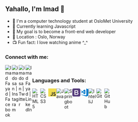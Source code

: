 ## Yahallo, I'm Imad 👋

- 🔭 I'm a computer technology student at OsloMet University
- 🌱 Currently learning Javascript 
- 🎯 My goal is to become a front-end web developer 
- 📌 Location : Oslo, Norway
- 📺 Fun fact: I love watching anime ^_^

### Connect with me:
[<img align="left" alt="Imad Fayad | Facebook" width="22px" src="https://img-premium.flaticon.com/png/512/174/174848.png?token=exp=1621347696~hmac=0f989f2d3903b782d1318d61d22bed08" />][facebook]
[<img align="left" alt="imadosan | Instagram" width="22px" src="https://img-premium.flaticon.com/png/512/174/174855.png?token=exp=1621347696~hmac=14b24c6f5e4afcee7836de0937806a26" />][instagram]
[<img align="left" alt="imadosan | Twitter" width="22px" src="https://img-premium.flaticon.com/png/512/174/174876.png?token=exp=1621347696~hmac=97b40f0442c9a8d1ec09c03d5ca84115" />][twitter]
[<img align="left" alt="Imad Fayad | LinkedIn" width="22px" src="https://img-premium.flaticon.com/png/512/145/145807.png?token=exp=1621347130~hmac=44e824bd5a795ca8d2680d3ab300ad7b" />][linkedin]

<br />

### Languages and Tools:
<img align="left" alt="HTML5" width="26px" src="https://img-premium.flaticon.com/png/512/174/174854.png?token=exp=1621348265~hmac=4efc5703b7846707cd40044adbe697a7" />
<img align="left" alt="CSS3" width="26px" src="https://img-premium.flaticon.com/png/512/732/732190.png?token=exp=1621348309~hmac=0087e8593d37d39f010ad9bef63e18e6" />
<img align="left" alt="JavaScript" width="26px" src="https://raw.githubusercontent.com/github/explore/80688e429a7d4ef2fca1e82350fe8e3517d3494d/topics/javascript/javascript.png" />
<img align="left" alt="Java" width="26px" src="https://img-premium.flaticon.com/png/512/226/226777.png?token=exp=1621348426~hmac=2f7887cf057d86098bf67efc8121688c" />
<img align="left" alt="Springboot" width="26px" src="https://img.icons8.com/color/48/000000/spring-logo.png" />
<img align="left" alt="Bootstrap" width="26px" src="https://raw.githubusercontent.com/github/explore/80688e429a7d4ef2fca1e82350fe8e3517d3494d/topics/bootstrap/bootstrap.png" />
<img align="left" alt="Visual Studio Code" width="26px" src="https://raw.githubusercontent.com/github/explore/80688e429a7d4ef2fca1e82350fe8e3517d3494d/topics/visual-studio-code/visual-studio-code.png" />
<img align="left" alt="IntelliJ" width="26px" src="https://img.icons8.com/color/48/000000/intellij-idea.png" />
<img align="left" alt="Git" width="26px" src="https://img.icons8.com/color/48/000000/git.png" />
<img align="left" alt="GitHub" width="26px" src="https://img-premium.flaticon.com/png/512/1051/1051326.png?token=exp=1621347975~hmac=c6cf816b7095b2d5525ed77a883ab5b0" />

[facebook]: https://www.facebook.com/imad.fayad.562/
[twitter]: https://twitter.com/imadosan
[instagram]: https://www.instagram.com/imadosan/
[linkedin]: https://www.linkedin.com/in/imad-fayad-5511721b9/
